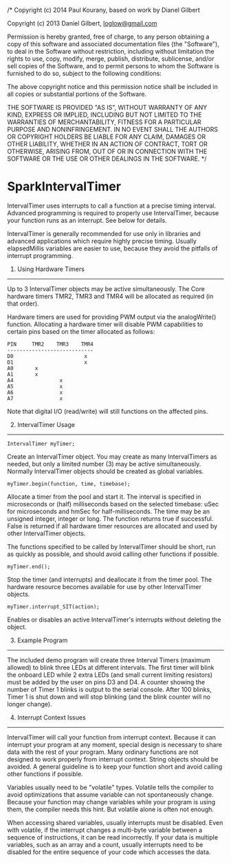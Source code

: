 /* Copyright (c) 2014 Paul Kourany, based on work by Dianel Gilbert

Copyright (c) 2013 Daniel Gilbert, loglow@gmail.com

Permission is hereby granted, free of charge, to any person obtaining a copy of
this software and associated documentation files (the "Software"), to deal in the
Software without restriction, including without limitation the rights to use, copy,
modify, merge, publish, distribute, sublicense, and/or sell copies of the Software,
and to permit persons to whom the Software is furnished to do so, subject to the
following conditions:

The above copyright notice and this permission notice shall be included in all
copies or substantial portions of the Software.

THE SOFTWARE IS PROVIDED "AS IS", WITHOUT WARRANTY OF ANY KIND, EXPRESS OR IMPLIED,
INCLUDING BUT NOT LIMITED TO THE WARRANTIES OF MERCHANTABILITY, FITNESS FOR A
PARTICULAR PURPOSE AND NONINFRINGEMENT. IN NO EVENT SHALL THE AUTHORS OR COPYRIGHT
HOLDERS BE LIABLE FOR ANY CLAIM, DAMAGES OR OTHER LIABILITY, WHETHER IN AN ACTION
OF CONTRACT, TORT OR OTHERWISE, ARISING FROM, OUT OF OR IN CONNECTION WITH THE
SOFTWARE OR THE USE OR OTHER DEALINGS IN THE SOFTWARE. */

SparkIntervalTimer 
==================

IntervalTimer uses interrupts to call a function at a precise timing 
interval. Advanced programming is required to properly use 
IntervalTimer, because your function runs as an interrupt. See below for 
details. 

IntervalTimer is generally recommended for use only in libraries and 
advanced applications which require highly precise timing. Usually 
elapsedMillis variables are easier to use, because they avoid the 
pitfalls of interrupt programming. 

1. Using Hardware Timers 
------------------------

Up to 3 IntervalTimer objects may be active simultaneously. The Core 
hardware timers TMR2, TMR3 and TMR4 will be allocated as required (in that order).

Hardware timers are used for providing PWM output via the analogWrite() function.
Allocating a hardware timer will disable PWM capabilities to certain pins based
on the timer allocated as follows:

```
PIN		TMR2	TMR3	TMR4
----------------------------
D0						 x
D1						 x
A0		 x
A1		 x
A4				 x
A5				 x
A6				 x
A7 				 x
```
Note that digital I/O (read/write) will still functions on the affected pins.

2. IntervalTimer Usage 
----------------------

```
IntervalTimer myTimer;
```
Create an IntervalTimer object. You may create as many IntervalTimers as 
needed, but only a limited number (3) may be active simultaneously. 
Normally IntervalTimer objects should be created as global variables. 


```
myTimer.begin(function, time, timebase);
```
Allocate a timer from the pool and start it. The interval is specified in 
microseconds or (half) milliseconds based on the selected timebase: uSec for 
microseconds and hmSec for half-milliseconds. The time may be an 
unsigned integer, integer or long. The function returns true if 
successful. False is returned if all hardware timer resources are allocated and 
used by other IntervalTimer objects.

The functions specified to be called by IntervalTimer should be short, run as
quickly as possible, and should avoid calling other functions if possible.


```
myTimer.end();
```
Stop the timer (and interrupts) and deallocate it from the timer pool. The hardware
resource becomes available for use by other IntervalTimer objects. 


```
myTimer.interrupt_SIT(action);
```
Enables or disables an active IntervalTimer's interrupts without 
deleting the object.

3. Example Program 
------------------

The included demo program will create three Interval Timers (maximum 
allowed) to blink three LEDs at different intervals. The first timer 
will blink the onboard LED while 2 extra LEDs (and small current 
limiting resistors) must be added by the user on pins D3 and D4. A 
counter showing the number of Timer 1 blinks is output to the serial 
console. After 100 blinks, Timer 1 is shut down and will stop blinking 
(and the blink counter will no longer change). 


4. Interrupt Context Issues 
---------------------------

IntervalTimer will call your function from interrupt context. Because it 
can interrupt your program at any moment, special design is necessary to 
share data with the rest of your program. Many ordinary functions are 
not designed to work properly from interrupt context. String objects 
should be avoided. A general guideline is to keep your function short 
and avoid calling other functions if possible. 

Variables usually need to be "volatile" types. Volatile tells the 
compiler to avoid optimizations that assume variable can not 
spontaneously change. Because your function may change variables while 
your program is using them, the compiler needs this hint. But volatile 
alone is often not enough. 

When accessing shared variables, usually interrupts must be disabled. 
Even with volatile, if the interrupt changes a multi-byte variable 
between a sequence of instructions, it can be read incorrectly. If your 
data is multiple variables, such as an array and a count, usually 
interrupts need to be disabled for the entire sequence of your code 
which accesses the data. 
